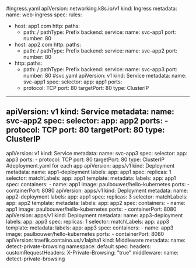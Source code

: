 #ingress.yaml
apiVersion: networking.k8s.io/v1
kind: Ingress
metadata:
  name: web-ingress
spec:
  rules:
  - host: app1.com
    http:
      paths:
      - path: /
        pathType: Prefix
        backend:
          service:
            name: svc-app1
            port:
              number: 80
  - host: app2.com
    http:
      paths:
      - path: /
        pathType: Prefix
        backend:
          service:
            name: svc-app2
            port:
              number: 80
  - http:
      paths:
      - path: /
        pathType: Prefix
        backend:
          service:
            name: svc-app3
            port:
              number: 80
#svc.yaml
apiVersion: v1
kind: Service
metadata:
  name: svc-app1
spec:
  selector:
    app: app1
  ports:
    - protocol: TCP
      port: 80
      targetPort: 80
  type: ClusterIP
---
apiVersion: v1
kind: Service
metadata:
  name: svc-app2
spec:
  selector:
    app: app2
  ports:
    - protocol: TCP
      port: 80
      targetPort: 80
  type: ClusterIP
---
apiVersion: v1
kind: Service
metadata:
  name: svc-app3
spec:
  selector:
    app: app3
  ports:
    - protocol: TCP
      port: 80
      targetPort: 80
  type: ClusterIP
#deployment.yaml for each app
apiVersion: apps/v1
kind: Deployment
metadata:
  name: app1-deployment
  labels:
    app: app1
spec:
  replicas: 1
  selector:
    matchLabels:
      app: app1
  template:
    metadata:
      labels:
        app: app1
    spec:
      containers:
      - name: app1
        image: paulbouwer/hello-kubernetes
        ports:
        - containerPort: 8080
apiVersion: apps/v1
kind: Deployment
metadata:
  name: app2-deployment
  labels:
    app: app1
spec:
  replicas: 3
  selector:
    matchLabels:
      app: app2
  template:
    metadata:
      labels:
        app: app2
    spec:
      containers:
      - name: app1
        image: paulbouwer/hello-kubernetes
        ports:
        - containerPort: 8080
apiVersion: apps/v1
kind: Deployment
metadata:
  name: app3-deployment
  labels:
    app: app3
spec:
  replicas: 1
  selector:
    matchLabels:
      app: app3
  template:
    metadata:
      labels:
        app: app3
    spec:
      containers:
      - name: app3
        image: paulbouwer/hello-kubernetes
        ports:
        - containerPort: 8080
apiVersion: traefik.containo.us/v1alpha1
kind: Middleware
metadata:
  name: detect-private-browsing
  namespace: default
spec:
  headers:
    customRequestHeaders:
      X-Private-Browsing: "true"
   middleware:
          name: detect-private-browsing
